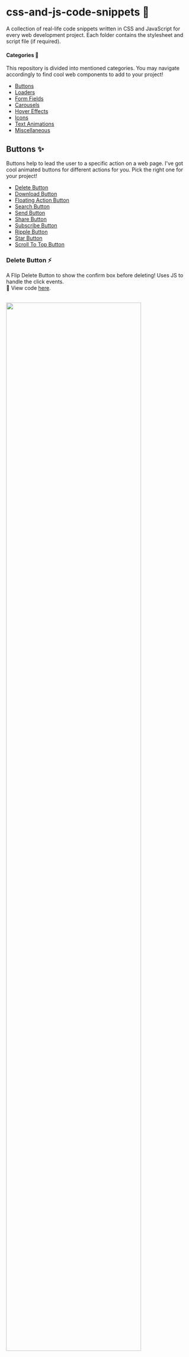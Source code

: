 # css-and-js-code-snippets :yellow_heart:

A collection of real-life code snippets written in CSS and JavaScript for every web development project. Each folder contains the stylesheet and script file (if required).

#### Categories :maple_leaf:

This repository is divided into mentioned categories. You may navigate accordingly to find cool web components to add to your project!

- [Buttons](#buttons-sparkles)
- [Loaders](#loaders-sparkles)
- [Form Fields](#form-fields-sparkles)
- [Carousels](#carousels-sparkles)
- [Hover Effects](#hover-effects-sparkles)
- [Icons](#icons-sparkles)
- [Text Animations](#text-animations-sparkles)
- [Miscellaneous](#miscellaneous-sparkles)

## Buttons :sparkles:

Buttons help to lead the user to a specific action on a web page. I've got cool animated buttons for different actions for you. Pick the right one for your project!

- [Delete Button](#delete-button-zap)
- [Download Button](#download-button-zap)
- [Floating Action Button](#floating-action-button-zap)
- [Search Button](#search-button-zap)
- [Send Button](#send-button-zap)
- [Share Button](#share-button-zap)
- [Subscribe Button](#subscribe-button-zap)
- [Ripple Button](#ripple-button-zap)
- [Star Button](#star-button-zap)
- [Scroll To Top Button](#scroll-to-top-button-zap)

### Delete Button :zap:

A Flip Delete Button to show the confirm box before deleting! Uses JS to handle the click events. <br/>
:paperclip: View code [here](https://github.com/Ritika-Agrawal811/css-and-js-code-snippets/tree/main/Buttons/Delete_Button).

<br/>
<img src="https://drive.google.com/uc?export=view&id=1fdoN7qtZgq2tTgbiOwefkMOFCcnPgBdH" width="85%" height="85%"/>

### Download Button :zap:

A Download Button animated to show download progress! Uses JS to handle the click event.<br/>
:paperclip: View code [here](https://github.com/Ritika-Agrawal811/css-and-js-code-snippets/tree/main/Buttons/Download_Button).

<br/>
<img src="https://drive.google.com/uc?export=view&id=1i5rgyboMC3hkMIC5hfM74Tpg7_N-Kp2X" width="85%" height="85%"/>

### Floating Action Button :zap:

A Floating Action Button made with "checkbox" input tag to show options when clicked.<br/>
:paperclip: View code [here](https://github.com/Ritika-Agrawal811/css-and-js-code-snippets/tree/main/Buttons/Floating_Action_Button).

<br/>
<img src="https://drive.google.com/uc?export=view&id=1D7BSniZ-0eUBtgJx5kNnRSz9dhjWWuU4" width="85%" height="85%"/>

### Search Button :zap:

A Search Button slide in animation for navigation bars! Uses JS to handle the click event.<br/>
:paperclip: View code [here](https://github.com/Ritika-Agrawal811/css-and-js-code-snippets/tree/main/Buttons/Search_Button).

<br/>
<img src="https://drive.google.com/uc?export=view&id=11Qfnu3iO-BGtO9cfEja6PPvFTquBSmD8" width="85%" height="85%"/>

### Send Button :zap:

A Send Button with paper plane flying animation to show "sent" state! Uses JS to handle the click event. Fontawesome is used for the icon.<br/>
:paperclip: View code [here](https://github.com/Ritika-Agrawal811/css-and-js-code-snippets/tree/main/Buttons/Send_Button).

<br/>
<img src="https://drive.google.com/uc?export=view&id=1ktFozrqzTiqh9oe_GslRbttMepL6oreq" width="85%" height="85%"/>

### Share Button :zap:

A Share Button showing all social icons when hovered over! Fontawesome is used for the icons.<br/>
:paperclip: View code [here](https://github.com/Ritika-Agrawal811/css-and-js-code-snippets/tree/main/Buttons/Share_Button).

<br/>
<img src="https://drive.google.com/uc?export=view&id=13d8pQuqtF6vXDzW3Kw9fADrgrYzpp5KZ" width="85%" height="85%"/>

### Subscribe Button :zap:

A Subscribe Button animation to take in a user's email and get them subscribed to your work! Uses JS for click events.<br/>
:paperclip: View code [here](https://github.com/Ritika-Agrawal811/css-and-js-code-snippets/tree/main/Buttons/Subscribe_Button).

<br/>
<img src="https://drive.google.com/uc?export=view&id=1hWgRNK_WhozRgLYA8KCebSIG1MUIJ9Uj" width="85%" height="85%"/>

### Ripple Button :zap:

A Ripple Button Click Effect which uses JS to generate ripples and CSS for the animation!<br/>
:paperclip: View code [here](https://github.com/Ritika-Agrawal811/css-and-js-code-snippets/tree/main/Buttons/Ripple_Button).

<br/>
<img src="https://drive.google.com/uc?export=view&id=1Y3eIDXLi6wi3nGmO1OuyyFCjs3ViX5Bc" width="85%" height="85%"/>

### Star Button :zap:

A Star Button Animation which uses CSS position properties to layout the elements and a combination of transition and transform properties for animation. JS is used to handle click event to update count and toggle CSS classes!<br/>
:paperclip: View code [here](https://github.com/Ritika-Agrawal811/css-and-js-code-snippets/tree/main/Buttons/Star_Button).

<br/>
<img src="https://drive.google.com/uc?export=view&id=1EOjkiTosDHAWsegeYgVmSRJ9EoMSMY5p" width="85%" height="85%"/>

### Scroll To Top Button :zap:

A Sroll To Top Button which uses CSS position fixed property to place it on bottom of page. JS is used to calculate scroll amount and set the conic background on button when page is scrolled!<br/>

:paperclip: View code [here](https://github.com/Ritika-Agrawal811/css-and-js-code-snippets/tree/main/Buttons/Sroll_To_Top).

<br/>
<img src="https://drive.google.com/uc?export=view&id=1d-M7oTQpG58XqeA3TRN3JJ37yA7HpP_c" width="85%" height="85%"/>

## Loaders :sparkles:

Loaders, an important gap-filler for an api call, also garners the most creative attention from developers. I've got sleek animated loaders for you. Pick the right one for your project!

- [Cube Loader](#cube-loader-zap)
- [Hourglass Loader](#hourglass-loader-zap)
- [Text Loader](#text-loader-zap)
- [Whirlpool Loader](#whirlpool-loader-zap)
- [Rotating Dots Loader](#rotating-dots-loader-zap)

### Cube Loader :zap:

A Cube Loader rotating animation made with 3D CSS transform properties!
<br/>
:paperclip: View code [here](https://github.com/Ritika-Agrawal811/css-and-js-code-snippets/tree/main/Loaders/Cube_Loader).

<br/>
<img src="https://drive.google.com/uc?export=view&id=1aa1wNoNZlNDTj9vLqmI090iVPYJij2eE" width="85%" height="85%"/>

### Hourglass Loader :zap:

An Hourglass Loader with sand filling animation made using pseudo elements in CSS!
<br/>
:paperclip: View code [here](https://github.com/Ritika-Agrawal811/css-and-js-code-snippets/tree/main/Loaders/Cube_Loader).

<br/>
<img src="https://drive.google.com/uc?export=view&id=1qO9fb7Xn77k2sNrjWo2QwvgQAUCJrXyp" width="85%" height="85%"/>

### Text Loader :zap:

A Text Loader which uses CSS background gradient and clip properties!
<br/>
:paperclip: View code [here](https://github.com/Ritika-Agrawal811/css-and-js-code-snippets/tree/main/Loaders/Text_Loader).

<br/>
<img src="https://drive.google.com/uc?export=view&id=1uUAqyuf7g9hOSiGj3UEoHdZC4ZbJV7JP" width="85%" height="85%"/>

### Whirlpool Loader :zap:

A Whirlpool Loader which uses CSS border properties and pseudo elements, each with a different animation speed and delay to give a whirlpool effect!
<br/>
:paperclip: View code [here](https://github.com/Ritika-Agrawal811/css-and-js-code-snippets/tree/main/Loaders/Whirlpool_Loader).

<br/>
<img src="https://drive.google.com/uc?export=view&id=1HLqnqoPciU_qMZx_3nOhyRQalDRKUXMR" width="85%" height="85%"/>

### Rotating Dots Loader :zap:

A Rotating Dots Loader which uses CSS transform properties to place and rotate the dots!
<br/>
:paperclip: View code [here](https://github.com/Ritika-Agrawal811/css-and-js-code-snippets/tree/main/Loaders/Dots_Loader).

<br/>
<img src="https://drive.google.com/uc?export=view&id=1OMp6MG6EJxWi8cS3roPUgUpCV_zCwYqw" width="85%" height="85%"/>

## Form Fields :sparkles:

A list of various form fields including password validation, feedback fields, label animation and more to help you design beautiful eye-catching forms for your projects!

- [Multiselect Dropdown](#multiselect-dropdown-zap)
- [Password Validation](#password-validation-zap)
- [Star Rating Field](#star-rating-field-zap)
- [Feedback Field](#feedback-field-zap)
- [Label Animation](#label-animation-zap)
- [Toggle Password Field](#toggle-password-field-zap)

### Multiselect Dropdown :zap:

A Multiselect Dropdown to allow user to select more than one option in a form. Uses JS to handle all functionality and CSS transform properties from animation!
<br/>
:paperclip: View code [here](https://github.com/Ritika-Agrawal811/css-and-js-code-snippets/tree/main/Form%20Fields/Multiselect_Dropdown).

<br/>
<img src="https://drive.google.com/uc?export=view&id=1LEOP0F5nxVAyNTvUk-xYrCYbBjQeBrIH" width="85%" height="85%"/>

### Password Validation :zap:

A Password Validation Field to handle some constraints on the password! This was built mostly to practice different JS concepts but you may use it in a project also.
<br/>
:paperclip: View code [here](https://github.com/Ritika-Agrawal811/css-and-js-code-snippets/tree/main/Form%20Fields/Password_Validation).

<br/>
<img src="https://drive.google.com/uc?export=view&id=12V-7Is8gxUOnSDCBISgj1R02k2iPUJR4" width="85%" height="85%"/>

### Star Rating Field :zap:

A Star Rating Field to get user rating! Uses clip-path to draw the stars and JS for the functionality.
<br/>
:paperclip: View code [here](https://github.com/Ritika-Agrawal811/css-and-js-code-snippets/tree/main/Form%20Fields/Star_Rating_Field).

<br/>
<img src="https://drive.google.com/uc?export=view&id=1HFrRJ4cIkAptsVyViv4ZrmMXi4fFN55b" width="85%" height="85%"/>

### Feedback Field :zap:

A Feedback Field to get user feeback! Uses CSS to draw the emojis and JS for the functionality.
<br/>
:paperclip: View code [here](https://github.com/Ritika-Agrawal811/css-and-js-code-snippets/tree/main/Form%20Fields/Feedback_Field).

<br/>
<img src="https://drive.google.com/uc?export=view&id=1SDFroODDpN2RTGxOO8fb9RxtLVb52KYt" width="85%" height="85%"/>

### Label Animation :zap:

An Input Label Animation for textboxes in forms which uses CSS pseudo classes and position properties!
<br/>
:paperclip: View code [here](https://github.com/Ritika-Agrawal811/css-and-js-code-snippets/tree/main/Form%20Fields/Label_Animation).

<br/>
<img src="https://drive.google.com/uc?export=view&id=18JGKB2wsG4tXW30b5HxICYEF9rCIckZe" width="85%" height="85%"/>

### Toggle Password Field :zap:

A Toggle Password Field to show/hide password! Uses fontawesome for icons and JS to handle click events.
<br/>
:paperclip: View code [here](https://github.com/Ritika-Agrawal811/css-and-js-code-snippets/tree/main/Form%20Fields/Toggle_Password_Field).

<br/>
<img src="https://drive.google.com/uc?export=view&id=1iTg6-QIYgGosQCvHWBULRI1hPnljr7r4" width="85%" height="85%"/>

## Carousels :sparkles:

Carousels are a great way to provide visually appealing multiple pieces of content on a webpage all the while using space effectively. They make it easier to incorporate animation and various features without cluttering the layout.

I've got a collection of animated carousels for you!

- [Split Screen Carousel](#split-screen-carousel)

### Split Screen Carousel

A Split Screen Carousel with half-slide-up and half-slide-down animation made using CSS pseudo elements and JS to handle click events!
<br/>
:paperclip: View code [here](https://github.com/Ritika-Agrawal811/css-and-js-code-snippets/tree/main/Carousels/Split_Screen_Carousel).

<br/>
<img src="assets/gifs/Split_Screen_Carousel.gif" width="85%" height="85%"/>

## Hover Effects :sparkles:

Hover Effects can be added to various components of a web page making it more engaging and visually appealing. They also help the users to easily navigate through the website therefore improving their experience.

Here is a collection of subtle yet attractive hover effects examples for you!

- [Button Border Fill Up](#button-border-fill-up-hover-effect-zap)
- [Button Stripes](#button-stripes-hover-effect-zap)
- [Image Shrink](#image-shrink-hover-effect-zap)
- [Team Card](#team-card-hover-effect-zap)

### Button Border Fill Up Hover Effect :zap:

A Button Border Fill Up Hover Effect made using svgs and CSS properties to animate them!
<br/>

:paperclip: View code [here](https://github.com/Ritika-Agrawal811/css-and-js-code-snippets/tree/main/Hover%20Effects/Button_Border_Fill_Up).

<br/>
<img src="https://drive.google.com/uc?export=view&id=1DtH_GZp4F0ymYnHAADetMh1vGSl-5uct" width="85%" height="85%"/>

### Button Stripes Hover Effect :zap:

A Button Stripes Hover Effect made using pseudo elements and CSS gradient properties!
<br/>

:paperclip: View code [here](https://github.com/Ritika-Agrawal811/css-and-js-code-snippets/tree/main/Hover%20Effects/Button_Stripes).

<br/>
<img src="https://drive.google.com/uc?export=view&id=1zVMsqMbZ0Eh0oBA6OeOl1fFKFOkgt99e" width="85%" height="85%"/>

### Image Shrink Hover Effect :zap:

An Image Shrink Hover Effect made using CSS transform properties to scale down its size and show image title when hovered!
<br/>

:paperclip: View code [here](https://github.com/Ritika-Agrawal811/css-and-js-code-snippets/tree/main/Hover%20Effects/Image_Shrink).

<br/>
<img src="assets/gifs/Image_Shrink.gif" width="85%" height="85%"/>

### Team Card Hover Effect :zap:

A Team Card Hover Effect made using CSS transform properties to scale down the profile image's size and show further details when hovered!
<br/>

:paperclip: View code [here](https://github.com/Ritika-Agrawal811/css-and-js-code-snippets/tree/main/Hover%20Effects/Team_Card).

<br/>
<img src="https://drive.google.com/uc?export=view&id=10CV_08wVHkuISs-zzpSqNl5CQFuCkIdZ" width="85%" height="85%"/>

## Icons :sparkles:

Though it is always best to use easily available icons library to add suitable icons in a project, making one with CSS is super fun to animate and may also come in handy in sometimes!

- [Inbox Icon](#inbox-icon-zap)
- [Notification Bell Icon](#notification-bell-icon-zap)

### Inbox Icon :zap:

An Inbox Icon where its shapes are made with CSS using pseudo elements and border properties!
<br/>

:paperclip: View code [here](https://github.com/Ritika-Agrawal811/css-and-js-code-snippets/tree/main/Icons/Inbox_Icon).

<br/>
<img src="https://drive.google.com/uc?export=view&id=1Z22U5u54h7XIyZVUJywlMgx7I3qdVQ_U" width="85%" height="85%"/>

### Notification Bell Icon :zap:

A Notification Bell Icon where its parts are made with CSS and svg. All parts are then animated to get desired effect!
<br/>

:paperclip: View code [here](https://github.com/Ritika-Agrawal811/css-and-js-code-snippets/tree/main/Icons/Notification_Bell_Icon).

<br/>
<img src="https://drive.google.com/uc?export=view&id=1zZC2KX1xaafROmAbeDFn53Dyd8d4kq-j" width="85%" height="85%"/>

## Text Animations :sparkles:

Animations are the heart of a website! Apart from improving visual appeal, they also help improve the user experience and therefore bring more user engagement. The main heading is the first thing a user notices on a website, so it is all the more important to deliver the correct brand message via it.

Here is a collection of attractive, responsive text animations that you can add to your website's main title!

- [Rotating Text](#rotating-text-zap)
- [Letter-by-Letter Text Reveal Animation](#letter-by-letter-text-reveal-animation-zap)
- [Text Split and Reveal Animation](#text-split-and-reveal-animation-zap)
- [Text Slide Up](#text-slide-up-animation-zap)

### Rotating Text :zap:

A Rotating Text Animation made using CSS position and animation properties! It also uses text-shadow properties to create an outline around text.
<br/>
:paperclip: View code [here](https://github.com/Ritika-Agrawal811/css-and-js-code-snippets/tree/main/Text%20Animations/Rotating_Text).

<br/>
<img src="https://drive.google.com/uc?export=view&id=1KDWm9Xj-wpeCto1Olf9ExaFCN5A8QEvH" width="85%" height="85%"/>

### Letter by Letter Text Reveal Animation :zap:

A Text Reveal Animation made using CSS position properties to animate the pseudo elements of respective letters and reveal them in a step by step fashion!
<br/>
:paperclip: View code [here](https://github.com/Ritika-Agrawal811/css-and-js-code-snippets/tree/main/Text%20Animations/Letter_By_Letter_Reveal).

<br/>
<img src="https://drive.google.com/uc?export=view&id=1AUiGb-xWbLAoj0Czzu3esfQWdsaNZhU4" width="85%" height="85%"/>

### Text Split and Reveal Animation :zap:

A Text Split and Reveal Animation made using CSS position properties to animate the pseudo elements to move up and down revealing the hidden text inside!
<br/>
:paperclip: View code [here](https://github.com/Ritika-Agrawal811/css-and-js-code-snippets/tree/main/Text%20Animations/Text_Split_And_Reveal).

<br/>
<img src="https://drive.google.com/uc?export=view&id=1itSOwnHYcHZLvan7fG5737Ke4O84mqai" width="85%" height="85%"/>

### Text Slide Up Animation :zap:

A Text Slide Up Animation made using CSS text shadow properties to animate each word to slide up in a smooth manner!
<br/>
:paperclip: View code [here](https://github.com/Ritika-Agrawal811/css-and-js-code-snippets/tree/main/Text%20Animations/Text_Slide_Up).

<br/>
<img src="https://drive.google.com/uc?export=view&id=1z3zqWEGc12sL6qoORdD1j_cIasuR7gIx" width="85%" height="85%"/>

## Miscellaneous :sparkles:

Here is a collection of some random web components that may be used to practice CSS and JS concepts or even be included in projects to enhance its UI.

- [To-do List Check Item](#to-do-list-check-item-zap)
- [Side Navigation Bar](#side-navigation-bar-zap)
- [Video Clipped Inside Text](#video-clipped-inside-text-zap)
- [Pagination](#pagination-zap)
- [Countdown Animation](#countdown-animation-zap)
- [Dropdown Menu](#dropdown-menu-zap)
- [Nav Active Link Effect](#nav-active-link-effect-zap)
- [Items Quantity Counter](#items-quantity-counter-zap)

### To-do List Check Item :zap:

A To-do List Check Item animation made with the help of "checkbox" input tag!
<br/>
:paperclip: View code [here](https://github.com/Ritika-Agrawal811/css-and-js-code-snippets/tree/main/Miscellaneous/To_Do_List_Check_Item).

<br/>
<img src="https://drive.google.com/uc?export=view&id=1gZy5lMiGtgIcUfeV3bXGnGeOUmZhX-oA" width="85%" height="85%"/>

### Side Navigation Bar :zap:

A Side Navigation Bar to navigate through different sections on a web page using anchor tags and scroll event!
<br/>
:paperclip: View code [here](https://github.com/Ritika-Agrawal811/css-and-js-code-snippets/tree/main/Miscellaneous/Side_Navigation_Bar).

<br/>
<img src="https://drive.google.com/uc?export=view&id=1S76fl8Xqo72CQmmBuCqEauroL4C2wQHS" width="85%" height="85%"/>

### Video Clipped Inside Text :zap:

Clipping videos inside text using CSS mix-blend properties and looping through them using JS!
<br/>
:paperclip: View code [here](https://github.com/Ritika-Agrawal811/css-and-js-code-snippets/tree/main/Miscellaneous/Video_Clipped_Inside_Text).

<br/>
<img src="https://drive.google.com/uc?export=view&id=1P9KoyFtbAUF-mBW2_fiBd_3Q_wrm8-8O" width="85%" height="85%"/>

### Pagination :zap:

Pagination Animation made using CSS grid and transform properties. JS is used to handle click events!
<br/>
:paperclip: View code [here](https://github.com/Ritika-Agrawal811/css-and-js-code-snippets/tree/main/Miscellaneous/Pagination).

<br/>
<img src="https://drive.google.com/uc?export=view&id=1HgzoraOvIECgDrSLDZ_riv35LV7OSHEg" width="85%" height="85%"/>

### Countdown Animation :zap:

Countdown Animation made using CSS pseudo elements and animation properties! JS is used to set intervals for animation and increment the counter!
<br/>
:paperclip: View code [here](https://github.com/Ritika-Agrawal811/css-and-js-code-snippets/tree/main/Miscellaneous/Countdown_Animation).

<br/>
<img src="https://drive.google.com/uc?export=view&id=1LFMeomkA113qAi2XgI1hcC11xZoiryQf" width="85%" height="85%"/>

### Dropdown Menu :zap:

Dropdown Menu made using CSS position properties and animated using transition and transform properties!
<br/>
:paperclip: View code [here](https://github.com/Ritika-Agrawal811/css-and-js-code-snippets/tree/main/Miscellaneous/Dropdown_Menu).

<br/>
<img src="https://drive.google.com/uc?export=view&id=1okJirOn85o9bT12QVDY0krqYhy23c07J" width="85%" height="85%"/>

### Nav Active Link Effect :zap:

An effect to highlight a navigation link on mouse click or keyboard arrow keys! Made using CSS background properties and animated using CSS Variables! JS is used to handle click and keyboard events.
<br/>
:paperclip: View code [here](https://github.com/Ritika-Agrawal811/css-and-js-code-snippets/tree/main/Miscellaneous/Nav_Active_Link).

<br/>
<img src="https://drive.google.com/uc?export=view&id=1hzl8ofZD5B3ACYx1oqj7w6GwUjQXuG9h" width="85%" height="85%"/>

### Items Quantity Counter :zap:

Items Quantiy Counter made using CSS position properties! JS is used to handle click events to increment/decrement count and add required CSS classes for a smooth slide down/slide up animation when the count changes!
<br/>
:paperclip: View code [here](https://github.com/Ritika-Agrawal811/css-and-js-code-snippets/tree/main/Miscellaneous/Items_Quantity_Counter).

<br/>
<img src="https://drive.google.com/uc?export=view&id=1BMZiR80Zk1bYHysz9480pcVVuC6UdYNP" width="85%" height="85%"/>
